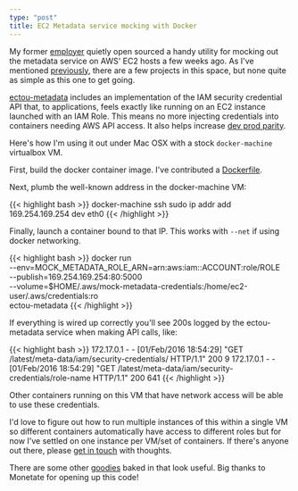```yaml
---
type: "post"
title: EC2 Metadata service mocking with Docker
---
```


My former [employer](http://monetate.com) quietly open sourced a handy utility for mocking out the metadata service on AWS' EC2
hosts a few weeks ago.  As I've mentioned [previously](/2015/11/20/docker-s3-private-registry.html), there are a few
projects in this space, but none quite as simple as this one to get going.

[ectou-metadata](https://github.com/monetate/ectou-metadata) includes an implementation of the IAM security credential API that, to applications, feels exactly like
running on an EC2 instance launched with an IAM Role.  This means no more injecting credentials into containers needing
AWS API access.  It also helps increase [dev prod parity](http://12factor.net/dev-prod-parity).

Here's how I'm using it out under Mac OSX with a stock `docker-machine` virtualbox VM.

First, build the docker container image.  I've contributed a [Dockerfile](https://github.com/monetate/ectou-metadata/pull/1).

Next, plumb the well-known address in the docker-machine VM:

{{< highlight bash >}}
docker-machine ssh <machine-label> sudo ip addr add 169.254.169.254 dev eth0
{{< /highlight >}}

Finally, launch a container bound to that IP.  This works with `--net` if using docker networking.

{{< highlight bash >}}
docker run \
  --env=MOCK_METADATA_ROLE_ARN=arn:aws:iam::ACCOUNT:role/ROLE \
  --publish=169.254.169.254:80:5000 \
  --volume=$HOME/.aws/mock-metadata-credentials:/home/ec2-user/.aws/credentials:ro \
  ectou-metadata
{{< /highlight >}}

If everything is wired up correctly you'll see 200s logged by the ectou-metadata service when making API calls, like:

{{< highlight bash >}}
172.17.0.1 - - [01/Feb/2016 18:54:29] "GET /latest/meta-data/iam/security-credentials/ HTTP/1.1" 200 9
172.17.0.1 - - [01/Feb/2016 18:54:29] "GET /latest/meta-data/iam/security-credentials/role-name HTTP/1.1" 200 641
{{< /highlight >}}

Other containers running on this VM that have network access will be able to use these credentials.

I'd love to figure out how to run multiple instances of this within a single VM so different containers automatically
have access to different roles but for now I've settled on one instance per VM/set of containers.  If there's anyone out
there, please [get in touch](/about) with thoughts.

There are some
other [goodies](https://github.com/monetate/ectou-metadata/blob/2ab1894c619e19b6f5062101bad24cd37ab32910/ectou_metadata/service.py#L22-L26)
baked in that look useful.  Big thanks to Monetate for opening up this code!

